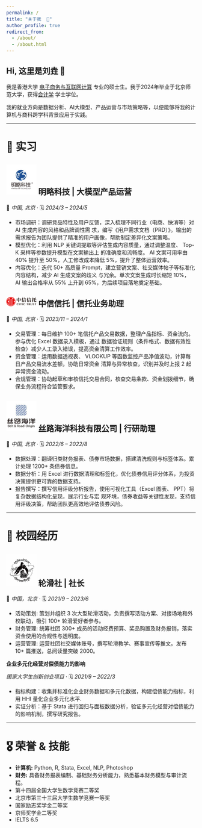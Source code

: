 ```yaml
---
permalink: /
title: "关于我  🐝"
author_profile: true
redirect_from: 
  - /about/
  - /about.html
---
```



## Hi, 这里是刘垚 👋
我是香港大学 [电子商务与互联网计算](https://www.ecom-icom.hku.hk/) 专业的硕士生。我于2024年毕业于北京师范大学，获得[会计学](https://bs.bnu.edu.cn/) 学士学位。

我的就业方向是数据分析、AI大模型、产品运营与市场策略等，以便能够将我的计算机与商科跨学科背景应用于实践。

------


💼 实习
=
## <img src="images/mininglamp_logo.png" alt="Mininglamp" width="80"/>  明略科技 |  大模型产品运营  
📍 *中国, 北京* ‧ 🗓️ *2024/3 – 2024/5*

- 市场调研：调研竞品特性及用户反馈，深入梳理不同行业（电商、快消等）对 AI 生成内容的风格和品牌调性需
求，编写《用户需求文档（PRD）》。输出的需求报告为团队提供了精准的用户画像，帮助制定差异化文案策略。
- 模型优化：利用 NLP 关键词提取等评估生成内容质量，通过调整温度、 Top-K 采样等参数提升模型在文案输出上
的准确度和流畅度。 AI 文案可用率由 40% 提升至 50%，人工修改成本降低 5%，提升了整体运营效率。
- 内容优化：迭代 50+ 高质量 Prompt，建立营销文案、社交媒体帖子等标准化内容结构，减少 AI 生成文案的歧义
与冗余。单次文案生成时长缩短 10%， AI 输出合格率从 55% 上升到 65%，为后续项目落地奠定基础。

## <img src="images/citic_trust_logo.png" alt="CITIC Trust Logo" width="80"/>  中信信托  |  信托业务助理

📍 *中国, 北京* ‧ 🗓️ *2023/11 – 2024/1*
- 交易管理：每日维护 100+ 笔信托产品交易数据，整理产品指标、资金流向。参与优化 Excel 数据录入模板，通过
数据验证规则（条件格式、数据有效性检查）减少人工录入错误，提高资金清算工作效率。
- 资金管理：运用数据透视表、 VLOOKUP 等函数监控产品净值波动，计算每日产品交易流水差额，协助日常资金
清算与异常核查，识别并及时上报 2 起异常资金流动。
- 合规管理：协助起草和审核信托交易合同，核查交易条款、资金划拨细节，确保业务流程符合监管要求。

## <img src="images/belt_road_logo.png" alt="Belt and Road Origin Technology Logo" width="80"/>  丝路海洋科技有限公司  |  行研助理

📍 *中国, 北京* ‧ 🗓️ *2022/6 – 2022/8*

- 数据处理：翻译归类财务报表、债券市场数据，搭建清洗规则与标签体系。累计处理 1200+ 条债券信息。
- 数据分析：用 Excel 进行数据清理和标签化，优化债券信用评分体系，为投资决策提供更可靠的数据支持。
- 报告撰写：撰写信用评级分析报告，使用可视化工具（Excel 图表、 PPT）将复杂数据结构化呈现，展示行业与宏
观环境，债券收益等关键性发现，支持信用评级决策，帮助团队更高效地评估债券风险。


------


📝 校园经历
===
## <img src="images/roller_skating_club_logo.png" alt="Roller Skating Club Logo" width="80"/>  轮滑社  | 社长
📍 *中国，北京* ‧ 🗓️ *2021/9 – 2023/6*

- 活动策划: 策划并组织 3 次大型轮滑活动，负责撰写活动方案、对接场地和外校联动，吸引 100+ 轮滑爱好者参与。
- 财务管理: 统筹社团 300+ 成员的活动经费预算、奖品购置及财务报销，落实资金使用的合规性与透明度。
- 运营管理: 运营社团社交媒体账号，撰写轮滑教学、赛事宣传等推文。发布 10+ 篇推送，总阅读量突破 2000。


**企业多元化经营对偿债能力的影响**

*国家大学生创新创业项目* · 🗓️ *2021/9 – 2022/3*
- 指标构建：收集并标准化企业财务数据和多元化数据，构建偿债能力指标，利用 HHI 量化企业多元化水平.
- 实证分析：基于 Stata 进行回归与面板数据分析，验证多元化经营对偿债能力的影响机制，撰写研究报告。

------


🎖️ 荣誉 & 技能
======

* **计算机:** Python, R, Stata, Excel, NLP, Photoshop  
* **财务:** 具备财务报表编制、基础财务分析能力，熟悉基本财务模型与审计流程。
*  第十四届全国大学生数学竞赛二等奖  
*  北京市第三十三届大学生数学竞赛一等奖
*  国家励志奖学金二等奖
*  京师奖学金二等奖  
*  IELTS 6.5

